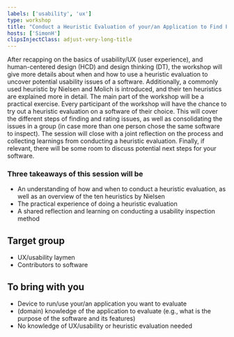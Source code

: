 ```yaml
---
labels: ['usability', 'ux']
type: workshop
title: "Conduct a Heuristic Evaluation of your/an Application to Find Potential Usability Issues"
hosts: ['SimonH']
clipsInjectClass: adjust-very-long-title
---
```




After recapping on the basics of usability/UX (user experience), and human-centered design (HCD)
and design thinking (DT), the workshop will give more details about when and how to use a
heuristic evaluation to uncover potential usability issues of a software. Additionally, a commonly
used heuristic by Nielsen and Molich is introduced, and their ten heuristics are explained more in
detail. The main part of the workshop will be a practical exercise. Every participant of the workshop
will have the chance to try out a heuristic evaluation on a software of their choice. This will cover
the different steps of finding and rating issues, as well as consolidating the issues in a group (in case
more than one person chose the same software to inspect). The session will close with a joint
reflection on the process and collecting learnings from conducting a heuristic evaluation. Finally, if
relevant, there will be some room to discuss potential next steps for your software.

### Three takeaways of this session will be

* An understanding of how and when to conduct a heuristic evaluation, as well as an overview
of the ten heuristics by Nielsen
* The practical experience of doing a heuristic evaluation
* A shared reflection and learning on conducting a usability inspection method

## Target group

* UX/usability laymen
* Contributors to software

## To bring with you

* Device to run/use your/an application you want to evaluate
* (domain) knowledge of the application to evaluate (e.g., what is the purpose of the software and its features)
* No knowledge of UX/usability or heuristic evaluation needed
